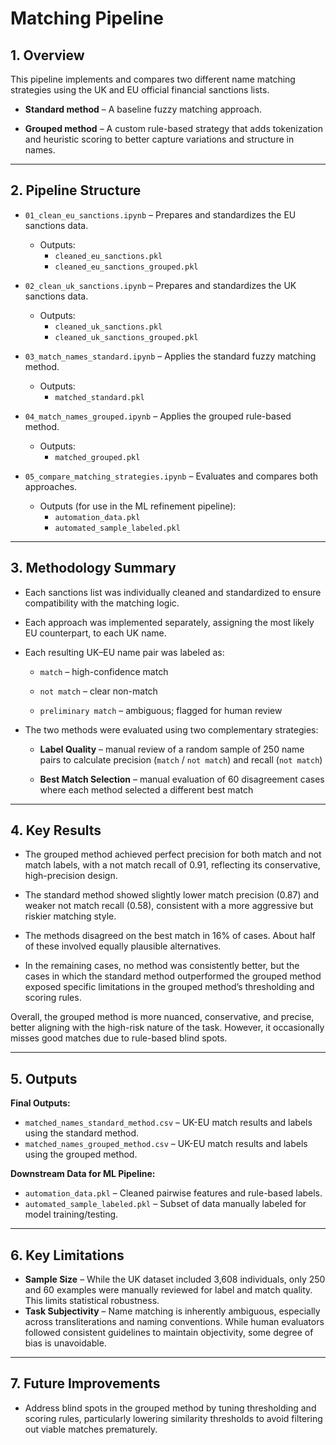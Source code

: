 # Matching Pipeline

## 1. Overview  
This pipeline implements and compares two different name matching strategies using the UK and EU official financial sanctions lists.

- **Standard method** – A baseline fuzzy matching approach.

- **Grouped method** – A custom rule-based strategy that adds tokenization and heuristic scoring to better capture variations and structure in names.

---

## 2. Pipeline Structure  

- `01_clean_eu_sanctions.ipynb` – Prepares and standardizes the EU sanctions data.  
  - Outputs:
    - `cleaned_eu_sanctions.pkl`  
    - `cleaned_eu_sanctions_grouped.pkl`  

- `02_clean_uk_sanctions.ipynb` – Prepares and standardizes the UK sanctions data.  
  - Outputs:
    - `cleaned_uk_sanctions.pkl`  
    - `cleaned_uk_sanctions_grouped.pkl`  

- `03_match_names_standard.ipynb` – Applies the standard fuzzy matching method.  
  - Outputs:
    - `matched_standard.pkl`  

- `04_match_names_grouped.ipynb` – Applies the grouped rule-based method.  
  - Outputs:
    - `matched_grouped.pkl`  

- `05_compare_matching_strategies.ipynb` – Evaluates and compares both approaches.  
  - Outputs (for use in the ML refinement pipeline):
    - `automation_data.pkl`  
    - `automated_sample_labeled.pkl`  

---

## 3. Methodology Summary  

- Each sanctions list was individually cleaned and standardized to ensure compatibility with the matching logic.

- Each approach was implemented separately, assigning the most likely EU counterpart, to each UK name.

- Each resulting UK–EU name pair was labeled as:

  - `match` – high-confidence match

  - `not match` – clear non-match

  - `preliminary match` – ambiguous; flagged for human review

- The two methods were evaluated using two complementary strategies:

  - **Label Quality** – manual review of a random sample of 250 name pairs to calculate precision (`match` / `not match`) and recall (`not match`)

  - **Best Match Selection** – manual evaluation of 60 disagreement cases where each method selected a different best match
---

## 4. Key Results  

- The grouped method achieved perfect precision for both match and not match labels, with a not match recall of 0.91, reflecting its conservative, high-precision design.

- The standard method showed slightly lower match precision (0.87) and weaker not match recall (0.58), consistent with a more aggressive but riskier matching style.

- The methods disagreed on the best match in 16% of cases. About half of these involved equally plausible alternatives.

- In the remaining cases, no method was consistently better, but the cases in which the standard method outperformed the grouped method exposed specific limitations in the grouped method’s thresholding and scoring rules.

Overall, the grouped method is more nuanced, conservative, and precise, better aligning with the high-risk nature of the task. However, it occasionally misses good matches due to rule-based blind spots.


---

## 5. Outputs  

**Final Outputs:**

- `matched_names_standard_method.csv` – UK-EU match results and labels using the standard method.  
- `matched_names_grouped_method.csv` – UK-EU match results and labels using the grouped method.  

**Downstream Data for ML Pipeline:**

- `automation_data.pkl` – Cleaned pairwise features and rule-based labels.  
- `automated_sample_labeled.pkl` – Subset of data manually labeled for model training/testing.  

---

## 6. Key Limitations  

- **Sample Size** – While the UK dataset included 3,608 individuals, only 250 and 60 examples were manually reviewed for label and match quality. This limits statistical robustness.
- **Task Subjectivity** – Name matching is inherently ambiguous, especially across transliterations and naming conventions. While human evaluators followed consistent guidelines to maintain objectivity, some degree of bias is unavoidable.

---

## 7. Future Improvements  

- Address blind spots in the grouped method by tuning thresholding and scoring rules, particularly lowering similarity thresholds to avoid filtering out viable matches prematurely.

 

